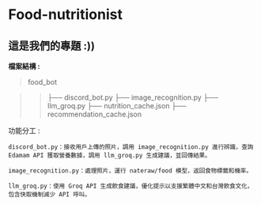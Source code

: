 # Food-nutritionist
## 這是我們的專題 :))

**檔案結構 :**

>food_bot

>>├── discord_bot.py
>>├── image_recognition.py
>>├── llm_groq.py
>>├── nutrition_cache.json
>>├── recommendation_cache.json


功能分工 :

    discord_bot.py：接收用戶上傳的照片，調用 image_recognition.py 進行辨識，查詢 Edamam API 獲取營養數據，調用 llm_groq.py 生成建議，並回傳結果。

    image_recognition.py：處理照片，運行 nateraw/food 模型，返回食物標籤和機率。

    llm_groq.py：使用 Groq API 生成飲食建議，優化提示以支援繁體中文和台灣飲食文化，包含快取機制減少 API 呼叫。
